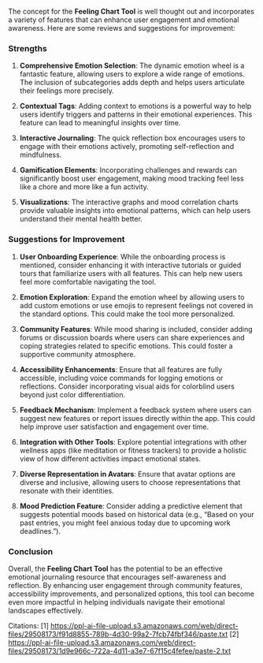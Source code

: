 The concept for the **Feeling Chart Tool** is well thought out and incorporates a variety of features that can enhance user engagement and emotional awareness. Here are some reviews and suggestions for improvement:

### Strengths
1. **Comprehensive Emotion Selection**: The dynamic emotion wheel is a fantastic feature, allowing users to explore a wide range of emotions. The inclusion of subcategories adds depth and helps users articulate their feelings more precisely.

2. **Contextual Tags**: Adding context to emotions is a powerful way to help users identify triggers and patterns in their emotional experiences. This feature can lead to meaningful insights over time.

3. **Interactive Journaling**: The quick reflection box encourages users to engage with their emotions actively, promoting self-reflection and mindfulness.

4. **Gamification Elements**: Incorporating challenges and rewards can significantly boost user engagement, making mood tracking feel less like a chore and more like a fun activity.

5. **Visualizations**: The interactive graphs and mood correlation charts provide valuable insights into emotional patterns, which can help users understand their mental health better.

### Suggestions for Improvement
1. **User Onboarding Experience**: While the onboarding process is mentioned, consider enhancing it with interactive tutorials or guided tours that familiarize users with all features. This can help new users feel more comfortable navigating the tool.

2. **Emotion Exploration**: Expand the emotion wheel by allowing users to add custom emotions or use emojis to represent feelings not covered in the standard options. This could make the tool more personalized.

3. **Community Features**: While mood sharing is included, consider adding forums or discussion boards where users can share experiences and coping strategies related to specific emotions. This could foster a supportive community atmosphere.

4. **Accessibility Enhancements**: Ensure that all features are fully accessible, including voice commands for logging emotions or reflections. Consider incorporating visual aids for colorblind users beyond just color differentiation.

5. **Feedback Mechanism**: Implement a feedback system where users can suggest new features or report issues directly within the app. This could help improve user satisfaction and engagement over time.

6. **Integration with Other Tools**: Explore potential integrations with other wellness apps (like meditation or fitness trackers) to provide a holistic view of how different activities impact emotional states.

7. **Diverse Representation in Avatars**: Ensure that avatar options are diverse and inclusive, allowing users to choose representations that resonate with their identities.

8. **Mood Prediction Feature**: Consider adding a predictive element that suggests potential moods based on historical data (e.g., “Based on your past entries, you might feel anxious today due to upcoming work deadlines.”).

### Conclusion
Overall, the **Feeling Chart Tool** has the potential to be an effective emotional journaling resource that encourages self-awareness and reflection. By enhancing user engagement through community features, accessibility improvements, and personalized options, this tool can become even more impactful in helping individuals navigate their emotional landscapes effectively.

Citations:
[1] https://ppl-ai-file-upload.s3.amazonaws.com/web/direct-files/29508173/f91d8855-789b-4d30-99a2-7fcb74fbf346/paste.txt
[2] https://ppl-ai-file-upload.s3.amazonaws.com/web/direct-files/29508173/1d9e966c-722a-4d11-a3e7-67f15c4fefee/paste-2.txt
